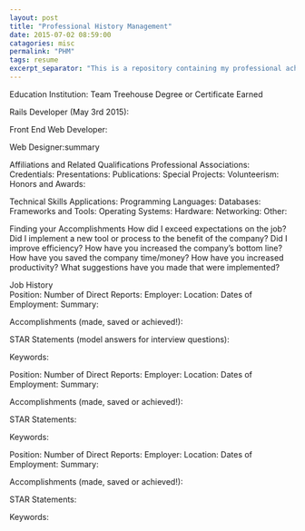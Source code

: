 ```yaml
---
layout: post
title: "Professional History Management"
date: 2015-07-02 08:59:00
catagories: misc
permalink: "PHM"
tags: resume
excerpt_separator: "This is a repository containing my professional achievements."
---
```



Education 
Institution: 
Team Treehouse
Degree or Certificate Earned 

Rails Developer (May 3rd 2015):

Front End Web Developer:

Web Designer:summary

Affiliations and Related Qualifications 
Professional Associations: 
Credentials: 
Presentations: 
Publications: 
Special Projects: 
Volunteerism: 
Honors and Awards: 
 
Technical Skills 
Applications: 
Programming Languages: 
Databases: 
Frameworks and Tools: 
Operating Systems: 
Hardware: 
Networking: 
Other: 
 
Finding your Accomplishments 
How did I exceed expectations on the job? 
Did I implement a new tool or process to the benefit of the company? 
Did I improve efficiency? 
How have you increased the company’s bottom line? 
How have you saved the company time/money? 
How have you increased productivity? 
What suggestions have you made that were implemented? 
 
 
Job History  
Position:
Number of Direct Reports: 
Employer: 
Location: 
Dates of Employment: 
Summary: 
 
 
Accomplishments (made, saved or achieved!): 
 
 
 
STAR Statements (model answers for interview questions): 
 
 
 
Keywords: 
 
 
 
Position:
Number of Direct Reports: 
Employer: 
Location: 
Dates of Employment: 
Summary: 
 
 
Accomplishments (made, saved or achieved!): 
 
 
 
STAR Statements: 
 
 
 
Keywords: 
 
 
 
Position:
Number of Direct Reports: 
Employer: 
Location: 
Dates of Employment: 
Summary: 
 
 
Accomplishments (made, saved or achieved!): 
 
 
 
STAR Statements: 
 
 
 
Keywords: 
 
 
 
 
